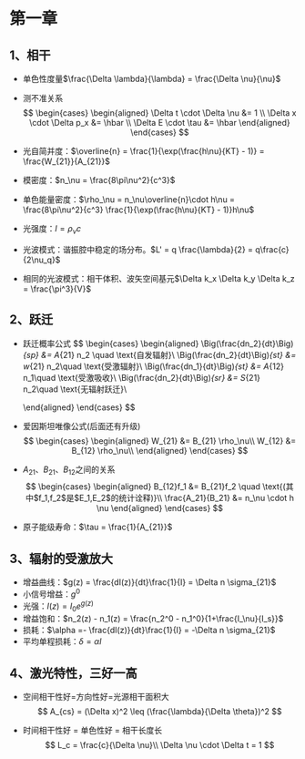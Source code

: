 # 第一章 



## 1、相干

- 单色性度量$\frac{\Delta \lambda}{\lambda} = \frac{\Delta \nu}{\nu}$

- 测不准关系
  $$
  \begin{cases}
  	\begin{aligned}
  		\Delta t \cdot \Delta \nu &= 1  \\
  		\Delta x \cdot \Delta p_x &= \hbar \\
  		\Delta E \cdot \tau &= \hbar
  	\end{aligned}
  \end{cases}
  $$

- 光自简并度：$\overline{n} = \frac{1}{\exp(\frac{h\nu}{KT} - 1)} = \frac{W_{21}}{A_{21}}$

- 模密度：$n_\nu = \frac{8\pi\nu^2}{c^3}$

- 单色能量密度：$\rho_\nu = n_\nu\overline{n}\cdot h\nu = \frac{8\pi\nu^2}{c^3} \frac{1}{\exp(\frac{h\nu}{KT} - 1)}h\nu$

- 光强度：$I= \rho_\nu c$

- 光波模式：谐振腔中稳定的场分布。$L' = q \frac{\lambda}{2} = q\frac{c}{2\nu_q}$

- 相同的光波模式：相干体积、波矢空间基元$\Delta k_x \Delta k_y \Delta k_z = \frac{\pi^3}{V}$

## 2、跃迁

- 跃迁概率公式
  $$
  \begin{cases}
  	\begin{aligned}
  		\Big(\frac{dn_2}{dt}\Big)_{sp} &= A_{21} n_2 \quad \text{自发辐射}\\
  		\Big(\frac{dn_2}{dt}\Big)_{st} &= w_{21} n_2\quad \text{受激辐射}\\
  		\Big(\frac{dn_1}{dt}\Big)_{st} &= A_{12} n_1\quad \text{受激吸收}\\
		\Big(\frac{dn_2}{dt}\Big)_{sr} &= S_{21} n_2\quad \text{无辐射跃迁}\\
  		
  	\end{aligned}
  \end{cases}
  $$
  

- 爱因斯坦唯像公式(后面还有升级)
  $$
  \begin{cases}
  	\begin{aligned}
  	W_{21} &= B_{21} \rho_\nu\\
  	W_{12} &= B_{12} \rho_\nu\\
  	\end{aligned}
  \end{cases}
  $$
  

- $A_{21}、B_{21}、B_{12}$之间的关系
  $$
  \begin{cases}
  	\begin{aligned}
  		B_{12}f_1 &= B_{21}f_2 \quad \text{(其中$f_1,f_2$是$E_1,E_2$的统计诠释)}\\
  		\frac{A_21}{B_21} &= n_\nu \cdot h \nu
  	\end{aligned}
  \end{cases}
  $$

- 原子能级寿命：$\tau = \frac{1}{A_{21}}$

## 3、辐射的受激放大

- 增益曲线：$g(z) = \frac{dI(z)}{dt}\frac{1}{I} = \Delta n \sigma_{21}$
- 小信号增益：$g^0$
- 光强：$I(z) = I_0 e^{g(z)}$
- 增益饱和：$n_2(z) - n_1(z) = \frac{n_2^0 - n_1^0}{1+\frac{I_\nu}{I_s}}$
- 损耗：$\alpha =- \frac{dI(z)}{dt}\frac{1}{I} = -\Delta n \sigma_{21}$
- 平均单程损耗：$\delta  = \alpha l$

## 4、激光特性，三好一高

- 空间相干性好=方向性好=光源相干面积大
  $$
  A_{cs} = (\Delta x)^2 \leq (\frac{\lambda}{\Delta \theta})^2
  $$

- 时间相干性好 = 单色性好 = 相干长度长
  $$
  L_c = \frac{c}{\Delta \nu}\\
  \Delta \nu \cdot \Delta t = 1
  $$
  